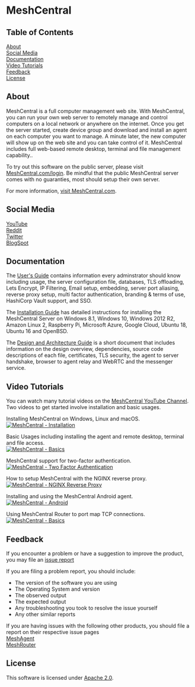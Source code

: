 # MeshCentral

## Table of Contents

[About](#about)  
[Social Media](#social-media)  
[Documentation](#documentation)  
[Video Tutorials](#video-tutorials)  
[Feedback](#feedback)  
[License](#license)

## About
MeshCentral is a full computer management web site. With MeshCentral, you can run your own web server to remotely manage and control computers on a local network or anywhere on the internet. Once you get the server started, create device group and download and install an agent on each computer you want to manage. A minute later, the new computer will show up on the web site and you can take control of it. MeshCentral includes full web-based remote desktop, terminal and file management capability..

To try out this software on the public server, please visit [MeshCentral.com/login](https://meshcentral.com/login). Be mindful that the public MeshCentral server comes with no guaranties, most should setup their own server.

For more information, [visit MeshCentral.com](https://www.meshcentral.com).

## Social Media
[YouTube](https://www.youtube.com/channel/UCJWz607A8EVlkilzcrb-GKg/videos)  
[Reddit](https://www.reddit.com/r/MeshCentral/)  
[Twitter](https://twitter.com/MeshCentral)  
[BlogSpot](https://meshcentral2.blogspot.com/)  

## Documentation
The [User's Guide](https://info.meshcentral.com/downloads/MeshCentral2/MeshCentral2UserGuide.pdf) contains information every adminstrator should know including usage, the server configuration file, databases, TLS offloading, Lets Encrypt, IP Filtering, Email setup, embedding, server port aliasing, reverse proxy setup, multi factor authentication, branding & terms of use, HashiCorp Vault support, and SSO.

The [Installation Guide](https://info.meshcentral.com/downloads/MeshCentral2/MeshCentral2InstallGuide.pdf) has detailed instructions for installing the MeshCentral Server on Windows 8.1, Windows 10, Windows 2012 R2, Amazon Linux 2, Raspberry Pi, Microsoft Azure, Google Cloud, Ubuntu 18, Ubuntu 16 and OpenBSD.

The [Design and Architecture Guide](https://info.meshcentral.com/downloads/MeshCentral2/MeshCentral2DesignArchitecture.pdf) is a short document that includes information on the design overview, dependencies, source code descriptions of each file, certificates, TLS security, the agent to server handshake, browser to agent relay and WebRTC and the messenger service.

## Video Tutorials
You can watch many tutorial videos on the [MeshCentral YouTube Channel](https://www.youtube.com/channel/UCJWz607A8EVlkilzcrb-GKg/videos). Two videos to get started involve installation and basic usages.

Installing MeshCentral on Windows, Linux and macOS.  
[![MeshCentral - Installation](https://img.youtube.com/vi/GsQbWZmRRAU/mqdefault.jpg)](https://www.youtube.com/watch?v=GsQbWZmRRAU)

Basic Usages including installing the agent and remote desktop, terminal and file access.  
[![MeshCentral - Basics](https://img.youtube.com/vi/D9Q7M7PdTg0/mqdefault.jpg)](https://www.youtube.com/watch?v=D9Q7M7PdTg0)

MeshCentral support for two-factor authentication.  
[![MeshCentral - Two Factor Authentication](https://img.youtube.com/vi/luLZKcma9l0/mqdefault.jpg)](https://www.youtube.com/watch?v=luLZKcma9l0)

How to setup MeshCentral with the NGINX reverse proxy.  
[![MeshCentral - NGINX Reverse Proxy](https://img.youtube.com/vi/YSmiLyKSX2I/mqdefault.jpg)](https://www.youtube.com/watch?v=YSmiLyKSX2I)

Installing and using the MeshCentral Android agent.  
[![MeshCentral - Android](https://img.youtube.com/vi/wi1HYdW00Bk/mqdefault.jpg)](https://www.youtube.com/watch?v=wi1HYdW00Bk)

Using MeshCentral Router to port map TCP connections.  
[![MeshCentral - Basics](https://img.youtube.com/vi/BubeVRmbCRM/mqdefault.jpg)](https://www.youtube.com/watch?v=BubeVRmbCRM)


## Feedback
If you encounter a problem or have a suggestion to improve the product, you may file an [issue report](https://github.com/Ylianst/MeshCentral/issues/)

If you are filing a problem report, you should include:
* The version of the software you are using
* The Operating System and version
* The observed output
* The expected output
* Any troubleshooting you took to resolve the issue yourself
* Any other similar reports

If you are having issues with the following other products, you should file a report on their respective issue pages  
[MeshAgent](https://github.com/Ylianst/MeshAgent/issues)  
[MeshRouter](https://github.com/Ylianst/MeshCentralRouter/issues)

## License
This software is licensed under [Apache 2.0](https://www.apache.org/licenses/LICENSE-2.0).
